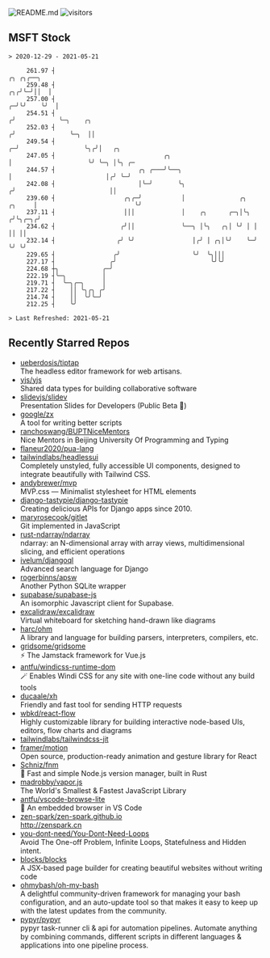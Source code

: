 ![README.md](https://github.com/Gerhut/Gerhut/workflows/README.md/badge.svg)
![visitors](https://visitors.vercel.app/Gerhut/Gerhut?token=8cf69d1f6813d272ef062726b6070c9be4ff72038cfe5a7ded7384a8da65d866)

## MSFT Stock

```
> 2020-12-29 - 2021-05-21

     261.97 ┤                                                                         ╭╮ ╭╮╭──╮                  
     259.48 ┤                                                                      ╭╮╭╯╰─╯││  │                  
     257.00 ┤                                                                    ╭─╯╰╯    ╰╯  │                  
     254.51 ┤                                                                   ╭╯            ╰─╮    ╭╮          
     252.03 ┤                                                                  ╭╯               ╰─╮  ││          
     249.54 ┤                                                                ╭─╯                  ╰╮╭╯│   ╭╮     
     247.05 ┤                              ╭╮                                │                     ╰╯ ╰─╮ │╰╮ ╭─ 
     244.57 ┤                       ╭╮ ╭───╯╰──╮                             │                          │╭╯ ╰─╯  
     242.08 ┤                       │╰─╯       ╰╮                           ╭╯                          ││       
     239.60 ┤                   ╭╮╭─╯           │               ╭╮   ╭╮     │                           ╰╯       
     237.11 ┤                   │││             │    ╭╮      ╭─╮│╰╮ ╭╯╰╮╭─╮╭╯                                    
     234.62 ┤                  ╭╯││             ╰──╮ │╰╮   ╭╮│ ╰╯ │ │  ││ ││                                     
     232.14 ┤                 ╭╯ ╰╯                │╭╯ │ ╭╮│╰╯    ╰─╯  ╰╯ ╰╯                                     
     229.65 ┤                ╭╯                    ╰╯  ╰╮│││                                                     
     227.17 ┤               ╭╯                          ╰╯╰╯                                                     
     224.68 ┼╮            ╭─╯                                                                                    
     222.19 ┤╰─╮          │                                                                                      
     219.71 ┤  ╰─╮╭─╮     │                                                                                      
     217.22 ┤    ││ ╰╮╭╮ ╭╯                                                                                      
     214.74 ┤    ││  ╰╯╰─╯                                                                                       
     212.25 ┤    ╰╯                                                                                              

> Last Refreshed: 2021-05-21
```

## Recently Starred Repos

- [ueberdosis/tiptap](https://github.com/ueberdosis/tiptap)  
  The headless editor framework for web artisans.
- [yjs/yjs](https://github.com/yjs/yjs)  
  Shared data types for building collaborative software
- [slidevjs/slidev](https://github.com/slidevjs/slidev)  
  Presentation Slides for Developers (Public Beta 🎉)
- [google/zx](https://github.com/google/zx)  
  A tool for writing better scripts
- [ranchoswang/BUPTNiceMentors](https://github.com/ranchoswang/BUPTNiceMentors)  
  Nice Mentors in Beijing University Of Programming and Typing 
- [flaneur2020/pua-lang](https://github.com/flaneur2020/pua-lang)  
- [tailwindlabs/headlessui](https://github.com/tailwindlabs/headlessui)  
  Completely unstyled, fully accessible UI components, designed to integrate beautifully with Tailwind CSS.
- [andybrewer/mvp](https://github.com/andybrewer/mvp)  
  MVP.css — Minimalist stylesheet for HTML elements
- [django-tastypie/django-tastypie](https://github.com/django-tastypie/django-tastypie)  
  Creating delicious APIs for Django apps since 2010.
- [maryrosecook/gitlet](https://github.com/maryrosecook/gitlet)  
  Git implemented in JavaScript
- [rust-ndarray/ndarray](https://github.com/rust-ndarray/ndarray)  
  ndarray: an N-dimensional array with array views, multidimensional slicing, and efficient operations
- [ivelum/djangoql](https://github.com/ivelum/djangoql)  
  Advanced search language for Django
- [rogerbinns/apsw](https://github.com/rogerbinns/apsw)  
  Another Python SQLite wrapper
- [supabase/supabase-js](https://github.com/supabase/supabase-js)  
  An isomorphic Javascript client for Supabase.
- [excalidraw/excalidraw](https://github.com/excalidraw/excalidraw)  
  Virtual whiteboard for sketching hand-drawn like diagrams
- [harc/ohm](https://github.com/harc/ohm)  
  A library and language for building parsers, interpreters, compilers, etc.
- [gridsome/gridsome](https://github.com/gridsome/gridsome)  
  ⚡️ The Jamstack framework for Vue.js
- [antfu/windicss-runtime-dom](https://github.com/antfu/windicss-runtime-dom)  
  🪄 Enables Windi CSS for any site with one-line code without any build tools 
- [ducaale/xh](https://github.com/ducaale/xh)  
  Friendly and fast tool for sending HTTP requests
- [wbkd/react-flow](https://github.com/wbkd/react-flow)  
  Highly customizable library for building interactive node-based UIs, editors, flow charts and diagrams 
- [tailwindlabs/tailwindcss-jit](https://github.com/tailwindlabs/tailwindcss-jit)  
- [framer/motion](https://github.com/framer/motion)  
  Open source, production-ready animation and gesture library for React
- [Schniz/fnm](https://github.com/Schniz/fnm)  
  🚀 Fast and simple Node.js version manager, built in Rust
- [madrobby/vapor.js](https://github.com/madrobby/vapor.js)  
  The World's Smallest & Fastest JavaScript Library
- [antfu/vscode-browse-lite](https://github.com/antfu/vscode-browse-lite)  
  🚀 An embedded browser in VS Code
- [zen-spark/zen-spark.github.io](https://github.com/zen-spark/zen-spark.github.io)  
  http://zenspark.cn
- [you-dont-need/You-Dont-Need-Loops](https://github.com/you-dont-need/You-Dont-Need-Loops)  
  Avoid The One-off Problem, Infinite Loops, Statefulness and Hidden intent.
- [blocks/blocks](https://github.com/blocks/blocks)  
  A JSX-based page builder for creating beautiful websites without writing code
- [ohmybash/oh-my-bash](https://github.com/ohmybash/oh-my-bash)  
  A delightful community-driven framework for managing your bash configuration, and an auto-update tool so that makes it easy to keep up with the latest updates from the community.
- [pypyr/pypyr](https://github.com/pypyr/pypyr)  
  pypyr task-runner cli & api for automation pipelines. Automate anything by combining commands, different scripts in different languages & applications into one pipeline process.
